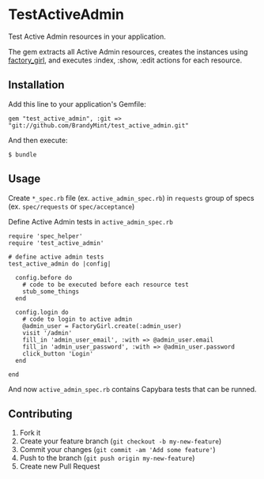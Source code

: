 # TestActiveAdmin

Test Active Admin resources in your application. 

The gem extracts all Active Admin resources, creates the instances using 
[factory_girl](https://github.com/thoughtbot/factory_girl), 
and executes :index, :show, :edit actions for each resource.

## Installation

Add this line to your application's Gemfile:

    gem "test_active_admin", :git => "git://github.com/BrandyMint/test_active_admin.git"

And then execute:

    $ bundle

## Usage

Create `*_spec.rb` file (ex. `active_admin_spec.rb`) in `requests` group of specs 
(ex. `spec/requests` or `spec/acceptance`)

Define Active Admin tests in `active_admin_spec.rb`

    require 'spec_helper'
    require 'test_active_admin'
    
    # define active admin tests
    test_active_admin do |config|
      
      config.before do
        # code to be executed before each resource test
        stub_some_things
      end
      
      config.login do
        # code to login to active admin
        @admin_user = FactoryGirl.create(:admin_user)
        visit '/admin'
        fill_in 'admin_user_email', :with => @admin_user.email
        fill_in 'admin_user_password', :with => @admin_user.password
        click_button 'Login'
      end
      
    end

And now `active_admin_spec.rb` contains Capybara tests that can be runned.


## Contributing

1. Fork it
2. Create your feature branch (`git checkout -b my-new-feature`)
3. Commit your changes (`git commit -am 'Add some feature'`)
4. Push to the branch (`git push origin my-new-feature`)
5. Create new Pull Request

